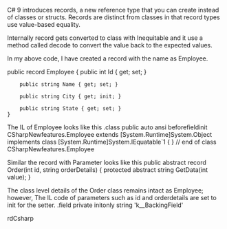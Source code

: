 C# 9 introduces records, a new reference type that you can create instead of classes or structs. Records are distinct from classes in that record types use value-based equality. 

Internally record gets converted to class with Inequitable<T> and it use a method called decode to convert the value back to the expected values. 

In my above code, I have created a record with the name as Employee. 
    
   public record Employee
    {
        public int Id { get; set; }

        public string Name { get; set; }

        public string City { get; init; }

        public string State { get; set; }
    }

The IL of Employee looks like this
.class public auto ansi beforefieldinit CSharpNewfeatures.Employee
       extends [System.Runtime]System.Object
       implements class [System.Runtime]System.IEquatable`1<class CSharpNewfeatures.Employee>
{
} // end of class CSharpNewfeatures.Employee

Similar the record with Parameter  looks like this
 public abstract record Order(int id, string orderDetails)
    {
        protected abstract string GetData(int value);
    }

The class level details of the Order class remains intact as Employee; however, The IL code of parameters such as id and orderdetails are set to init for the setter. 
.field private initonly string '<orderDetails>k__BackingField'

rdCsharp
